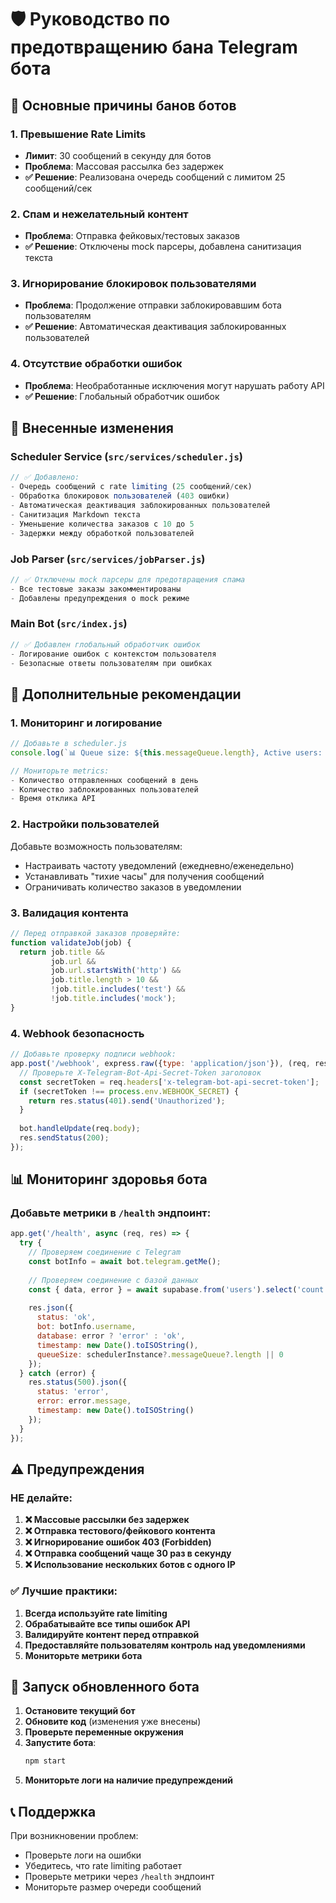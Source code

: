 # 🛡️ Руководство по предотвращению бана Telegram бота

## 🚨 Основные причины банов ботов

### 1. **Превышение Rate Limits**
- **Лимит**: 30 сообщений в секунду для ботов
- **Проблема**: Массовая рассылка без задержек
- **✅ Решение**: Реализована очередь сообщений с лимитом 25 сообщений/сек

### 2. **Спам и нежелательный контент**
- **Проблема**: Отправка фейковых/тестовых заказов
- **✅ Решение**: Отключены mock парсеры, добавлена санитизация текста

### 3. **Игнорирование блокировок пользователями**
- **Проблема**: Продолжение отправки заблокировавшим бота пользователям
- **✅ Решение**: Автоматическая деактивация заблокированных пользователей

### 4. **Отсутствие обработки ошибок**
- **Проблема**: Необработанные исключения могут нарушать работу API
- **✅ Решение**: Глобальный обработчик ошибок

## 🔧 Внесенные изменения

### Scheduler Service (`src/services/scheduler.js`)
```javascript
// ✅ Добавлено:
- Очередь сообщений с rate limiting (25 сообщений/сек)
- Обработка блокировок пользователей (403 ошибки)
- Автоматическая деактивация заблокированных пользователей
- Санитизация Markdown текста
- Уменьшение количества заказов с 10 до 5
- Задержки между обработкой пользователей
```

### Job Parser (`src/services/jobParser.js`)
```javascript
// ✅ Отключены mock парсеры для предотвращения спама
- Все тестовые заказы закомментированы
- Добавлены предупреждения о mock режиме
```

### Main Bot (`src/index.js`)
```javascript
// ✅ Добавлен глобальный обработчик ошибок
- Логирование ошибок с контекстом пользователя
- Безопасные ответы пользователям при ошибках
```

## 🎯 Дополнительные рекомендации

### 1. **Мониторинг и логирование**
```javascript
// Добавьте в scheduler.js
console.log(`📊 Queue size: ${this.messageQueue.length}, Active users: ${activeUsers.length}`);

// Мониторьте metrics:
- Количество отправленных сообщений в день
- Количество заблокированных пользователей
- Время отклика API
```

### 2. **Настройки пользователей**
Добавьте возможность пользователям:
- Настраивать частоту уведомлений (ежедневно/еженедельно)
- Устанавливать "тихие часы" для получения сообщений
- Ограничивать количество заказов в уведомлении

### 3. **Валидация контента**
```javascript
// Перед отправкой заказов проверяйте:
function validateJob(job) {
  return job.title && 
         job.url && 
         job.url.startsWith('http') &&
         job.title.length > 10 &&
         !job.title.includes('test') &&
         !job.title.includes('mock');
}
```

### 4. **Webhook безопасность**
```javascript
// Добавьте проверку подписи webhook:
app.post('/webhook', express.raw({type: 'application/json'}), (req, res) => {
  // Проверьте X-Telegram-Bot-Api-Secret-Token заголовок
  const secretToken = req.headers['x-telegram-bot-api-secret-token'];
  if (secretToken !== process.env.WEBHOOK_SECRET) {
    return res.status(401).send('Unauthorized');
  }
  
  bot.handleUpdate(req.body);
  res.sendStatus(200);
});
```

## 📊 Мониторинг здоровья бота

### Добавьте метрики в `/health` эндпоинт:
```javascript
app.get('/health', async (req, res) => {
  try {
    // Проверяем соединение с Telegram
    const botInfo = await bot.telegram.getMe();
    
    // Проверяем соединение с базой данных
    const { data, error } = await supabase.from('users').select('count').single();
    
    res.json({ 
      status: 'ok',
      bot: botInfo.username,
      database: error ? 'error' : 'ok',
      timestamp: new Date().toISOString(),
      queueSize: schedulerInstance?.messageQueue?.length || 0
    });
  } catch (error) {
    res.status(500).json({ 
      status: 'error', 
      error: error.message,
      timestamp: new Date().toISOString()
    });
  }
});
```

## ⚠️ Предупреждения

### НЕ делайте:
1. **❌ Массовые рассылки без задержек**
2. **❌ Отправка тестового/фейкового контента**
3. **❌ Игнорирование ошибок 403 (Forbidden)**
4. **❌ Отправка сообщений чаще 30 раз в секунду**
5. **❌ Использование нескольких ботов с одного IP**

### ✅ Лучшие практики:
1. **Всегда используйте rate limiting**
2. **Обрабатывайте все типы ошибок API**
3. **Валидируйте контент перед отправкой**
4. **Предоставляйте пользователям контроль над уведомлениями**
5. **Мониторьте метрики бота**

## 🚀 Запуск обновленного бота

1. **Остановите текущий бот**
2. **Обновите код** (изменения уже внесены)
3. **Проверьте переменные окружения**
4. **Запустите бота**:
   ```bash
   npm start
   ```
5. **Мониторьте логи на наличие предупреждений**

## 📞 Поддержка

При возникновении проблем:
- Проверьте логи на ошибки
- Убедитесь, что rate limiting работает
- Проверьте метрики через `/health` эндпоинт
- Мониторьте размер очереди сообщений 